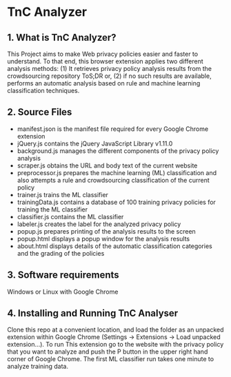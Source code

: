 # TnC Analyzer

## 1. What is TnC Analyzer?

This Project aims to make Web privacy policies easier and faster to understand. To that end, this browser extension applies two different analysis methods: (1) It retrieves privacy policy analysis results from the crowdsourcing repository ToS;DR or, (2) if no such results are available, performs an automatic analysis based on rule and machine learning classification techniques.

## 2. Source Files

- manifest.json is the manifest file required for every Google Chrome extension
- jQuery.js contains the jQuery JavaScript Library v1.11.0
- background.js manages the different components of the privacy policy analysis
- scraper.js obtains the URL and body text of the current website
- preprocessor.js prepares the machine learning (ML) classification and also attempts a rule and crowdsourcing classification of the current policy
- trainer.js trains the ML classifier
- trainingData.js contains a database of 100 training privacy policies for training the ML classifier
- classifier.js contains the ML classifier
- labeler.js creates the label for the analyzed privacy policy
- popup.js prepares printing of the analysis results to the screen
- popup.html displays a popup window for the analysis results
- about.html displays details of the automatic classification categories and the grading of the policies

## 3. Software requirements

Windows or Linux with Google Chrome

## 4. Installing and Running TnC Analyser

Clone this repo at a convenient location, and load the folder as an unpacked extension within Google Chrome (Settings -> Extensions -> Load unpacked extension...). To run This extension go to the website with the privacy policy that you want to analyze and push the P button in the upper right hand corner of Google Chrome. The first ML classifier run takes one minute to analyze training data.
